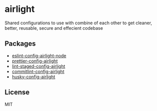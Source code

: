 # airlight

Shared configurations to use with combine of each other to get cleaner, better, reusable, secure and effecient codebase

## Packages

- [eslint-config-airlight-node](./packages/eslint-config-node)
- [prettier-config-airlight](./packages/prettier-config)
- [lint-staged-config-airlight](./packages/lint-staged-config)
- [commitlint-config-airlight](./packages/commitlint-config)
- [husky-config-airlight](./packages/husky-config)

## License

MIT

